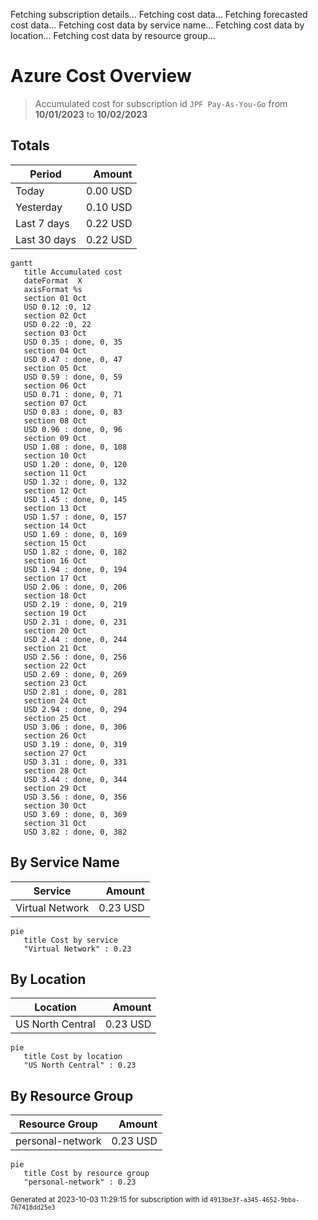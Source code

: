 Fetching subscription details...
Fetching cost data...
Fetching forecasted cost data...
Fetching cost data by service name...
Fetching cost data by location...
Fetching cost data by resource group...
# Azure Cost Overview

> Accumulated cost for subscription id `JPF Pay-As-You-Go` from **10/01/2023** to **10/02/2023**

## Totals

|Period|Amount|
|---|---:|
|Today|0.00 USD|
|Yesterday|0.10 USD|
|Last 7 days|0.22 USD|
|Last 30 days|0.22 USD|

```mermaid
gantt
   title Accumulated cost
   dateFormat  X
   axisFormat %s
   section 01 Oct
   USD 0.12 :0, 12
   section 02 Oct
   USD 0.22 :0, 22
   section 03 Oct
   USD 0.35 : done, 0, 35
   section 04 Oct
   USD 0.47 : done, 0, 47
   section 05 Oct
   USD 0.59 : done, 0, 59
   section 06 Oct
   USD 0.71 : done, 0, 71
   section 07 Oct
   USD 0.83 : done, 0, 83
   section 08 Oct
   USD 0.96 : done, 0, 96
   section 09 Oct
   USD 1.08 : done, 0, 108
   section 10 Oct
   USD 1.20 : done, 0, 120
   section 11 Oct
   USD 1.32 : done, 0, 132
   section 12 Oct
   USD 1.45 : done, 0, 145
   section 13 Oct
   USD 1.57 : done, 0, 157
   section 14 Oct
   USD 1.69 : done, 0, 169
   section 15 Oct
   USD 1.82 : done, 0, 182
   section 16 Oct
   USD 1.94 : done, 0, 194
   section 17 Oct
   USD 2.06 : done, 0, 206
   section 18 Oct
   USD 2.19 : done, 0, 219
   section 19 Oct
   USD 2.31 : done, 0, 231
   section 20 Oct
   USD 2.44 : done, 0, 244
   section 21 Oct
   USD 2.56 : done, 0, 256
   section 22 Oct
   USD 2.69 : done, 0, 269
   section 23 Oct
   USD 2.81 : done, 0, 281
   section 24 Oct
   USD 2.94 : done, 0, 294
   section 25 Oct
   USD 3.06 : done, 0, 306
   section 26 Oct
   USD 3.19 : done, 0, 319
   section 27 Oct
   USD 3.31 : done, 0, 331
   section 28 Oct
   USD 3.44 : done, 0, 344
   section 29 Oct
   USD 3.56 : done, 0, 356
   section 30 Oct
   USD 3.69 : done, 0, 369
   section 31 Oct
   USD 3.82 : done, 0, 382
```

## By Service Name

|Service|Amount|
|---|---:|
|Virtual Network|0.23 USD|

```mermaid
pie
   title Cost by service
   "Virtual Network" : 0.23
```

## By Location

|Location|Amount|
|---|---:|
|US North Central|0.23 USD|

```mermaid
pie
   title Cost by location
   "US North Central" : 0.23
```

## By Resource Group

|Resource Group|Amount|
|---|---:|
|personal-network|0.23 USD|

```mermaid
pie
   title Cost by resource group
   "personal-network" : 0.23
```

<sup>Generated at 2023-10-03 11:29:15 for subscription with id `4913be3f-a345-4652-9bba-767418dd25e3`</sup>
